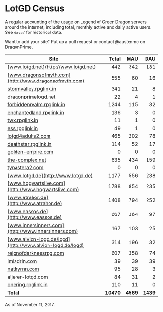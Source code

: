 # LotGD Census
A regular accounting of the usage on Legend of Green Dragon servers around the internet, including total, monthly active and daily active users. See `data/` for historical data.

Want to add your site? Put up a pull request or contact @austenmc on [DragonPrime](http://dragonprime.net).


Site | Total | MAU | DAU
--- | ---:| ---:| ---:
[www.lotgd.net](http://www.lotgd.net)|442|342|131
[www.dragonsofmyth.com](http://www.dragonsofmyth.com)|555|60|16
[stormvalley.rpglink.in](http://stormvalley.rpglink.in)|341|21|8
[dragonprimelogd.net](http://dragonprimelogd.net)|22|4|1
[forbiddenrealm.rpglink.in](http://forbiddenrealm.rpglink.in)|1244|115|32
[enchantedland.rpglink.in](http://enchantedland.rpglink.in)|136|3|0
[twx.rpglink.in](http://twx.rpglink.in)|11|1|0
[ess.rpglink.in](http://ess.rpglink.in)|49|1|0
[lotgd4adults2.com](http://lotgd4adults2.com)|465|202|78
[deathstar.rpglink.in](http://deathstar.rpglink.in)|114|52|17
[golden-empire.com](http://golden-empire.com)|0|0|0
[the-complex.net](http://the-complex.net)|635|434|159
[tynastera2.com](http://tynastera2.com)|0|0|0
[www.lotgd.de](http://www.lotgd.de)|1177|556|238
[www.hogwartslive.com](http://www.hogwartslive.com)|1788|854|235
[www.atrahor.de](http://www.atrahor.de)|1408|794|252
[www.eassos.de](http://www.eassos.de)|667|364|97
[www.innersinners.com](http://www.innersinners.com)|167|103|25
[www.alvion-logd.de/logd](http://www.alvion-logd.de/logd)|314|196|32
[reignofdarknessrpg.com](http://reignofdarknessrpg.com)|607|358|74
[imladrin.com](http://imladrin.com)|39|39|39
[nathyrnn.com](http://nathyrnn.com)|95|28|3
[aljerer-lotgd.com](http://aljerer-lotgd.com)|84|31|2
[onering.rpglink.in](http://onering.rpglink.in)|110|11|0
**Total**|**10470**|**4569**|**1439**

As of November 11, 2017.
